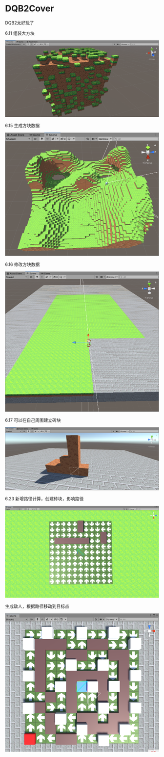 # DQB2Cover

DQB2太好玩了

6.11 组装大方块

![image](https://github.com/fermathGit/DQB2Cover/blob/master/Assets/Screenshot/2c2d04fc099b541348b85daf31f1c6d.png)

6.15 生成方块数据

![image](https://github.com/fermathGit/DQB2Cover/blob/master/Assets/Screenshot/1623811114(1).jpg)

6.16 修改方块数据

![image](https://github.com/fermathGit/DQB2Cover/blob/master/Assets/Screenshot/1623828193(1).jpg)

6.17 可以在自己周围建立砖块

![image](https://github.com/fermathGit/DQB2Cover/blob/master/Assets/Screenshot/1623847100(1).jpg)

6.23 新增路径计算，创建砖块，影响路径

![image](https://github.com/fermathGit/DQB2Cover/blob/master/Assets/Screenshot/1624416964(1).jpg)

生成敌人，根据路径移动到目标点

![image](https://github.com/fermathGit/DQB2Cover/blob/master/Assets/Screenshot/1624442039(1).jpg)
